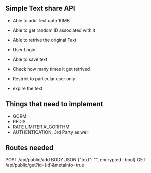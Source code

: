 ## Simple Text share API

- Able to add Text upto 10MB
- Able to get random ID associated with it
- Able to retrive the original Text


- User Login
- Able to save text
- Check how many times it get retrived
- Restrict to particular user only
- expire the text


## Things that need to implement

- GORM
- REDIS
- RATE LIMITER ALGORITHM
- AUTHENTICATION, 3rd Party as well



## Routes needed

POST /api/public/add
BODY JSON
    {"text": "", encrypted : bool}
GET /api/public/get?id={id}&metaInfo=true


